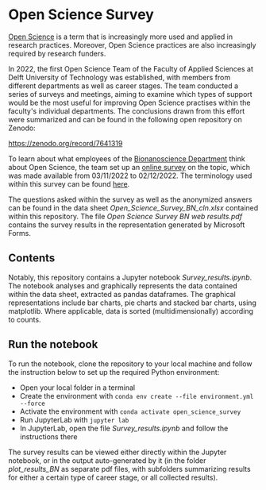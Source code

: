 # Open Science Survey

[Open Science](https://www.unesco.org/en/open-science) is a term that is increasingly more used and applied in research practices. Moreover, Open Science practices are also increasingly required by research funders.

In 2022, the first Open Science Team of the Faculty of Applied Sciences at Delft University of Technology was established, with members from different departments as well as career stages. The team conducted a series of surveys and meetings, aiming to examine which types of support would be the most useful for improving Open Science practises within the faculty's individual departments. The conclusions drawn from this effort were summarized and can be found in the following open repository on Zenodo:

https://zenodo.org/record/7641319

To learn about what employees of the [Bionanoscience Department](https://www.tudelft.nl/en/faculty-of-applied-sciences/about-faculty/departments/bionanoscience/) think about Open Science, the team set up an [online survey](https://forms.office.com/Pages/ShareFormPage.aspx?id=TVJuCSlpMECM04q0LeCIe-3wSGs-_lBMr0ffBOc-gfVUNkIxQkREQ1k2T0lEWU5aUTE2SFpSUVk2SC4u&sharetoken=8BV2n7Ku1pbt0RtackUU) on the topic, which was made available from 03/11/2022 to 02/12/2022. The terminology used within this survey can be found [here](https://estherplomp.github.io/TNW-OST-Survey).

The questions asked within the survey as well as the anonymized answers can be found in the data sheet *Open_Science_Survey_BN_cln.xlsx* contained within this repository.
The file *Open Science Survey BN web results.pdf* contains the survey results in the representation generated by Microsoft Forms.

## Contents
Notably, this repository contains a Jupyter notebook *Survey_results.ipynb*. The notebook analyses and graphically represents the data contained within the data sheet, extracted as pandas dataframes. The graphical representations include bar charts, pie charts and stacked bar charts, using matplotlib. Where applicable, data is sorted (multidimensionally) according to counts.

## Run the notebook
To run the notebook, clone the repository to your local machine and follow the instruction below to set up the required Python environment:

- Open your local folder in a terminal
- Create the environment with `conda env create --file environment.yml --force`
- Activate the environment with `conda activate open_science_survey`
- Run JupyterLab with `jupyter lab`
- In JupyterLab, open the file *Survey_results.ipynb* and follow the instructions there

The survey results can be viewed either directly within the Jupyter notebook, or in the output auto-generated by it (in the folder *plot_results_BN* as separate pdf files, with subfolders summarizing results for either a certain type of career stage, or all collected results).
